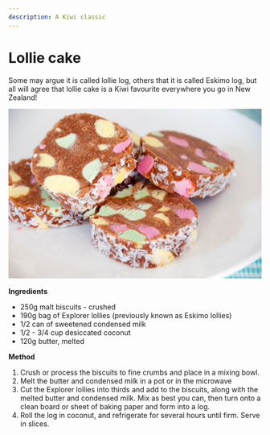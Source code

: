 ```yaml
---
description: A Kiwi classic
---
```


# Lollie cake

Some may argue it is called lollie log, others that it is called Eskimo log, but all will agree that lollie cake is a Kiwi favourite everywhere you go in New Zealand! 

![](../.gitbook/assets/lollie-cake.jpg)

**Ingredients**

* 250g malt biscuits - crushed
* 190g bag of Explorer lollies \(previously known as Eskimo lollies\)
* 1/2 can of sweetened condensed milk
* 1/2 - 3/4 cup desiccated coconut
* 120g butter, melted

**Method** 

1. Crush or process the biscuits to fine crumbs and place in a mixing bowl.
2. Melt the butter and condensed milk in a pot or in the microwave
3. Cut the Explorer lollies into thirds and add to the biscuits, along with the melted butter and condensed milk. Mix as best you can, then turn onto a clean board or sheet of baking paper and form into a log.
4. Roll the log in coconut, and refrigerate for several hours until firm. Serve in slices.

